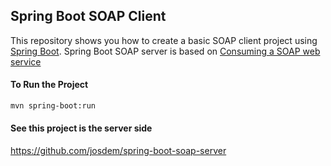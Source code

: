Spring Boot SOAP Client
----------------------------------------------

This repository shows you how to create a basic SOAP client project using [Spring Boot](https://spring.io/projects/spring-boot). Spring Boot SOAP server is based on [Consuming a SOAP web service](https://spring.io/guides/gs/consuming-web-service/)

#### To Run the Project

```bash
mvn spring-boot:run
```

#### See this project is the server side

https://github.com/josdem/spring-boot-soap-server